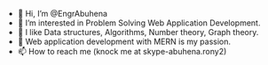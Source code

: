 - 👋 Hi, I’m @EngrAbuhena
- 👀 I’m interested in Problem Solving Web Application Development.
- 🌱 I like Data structures, Algorithms, Number theory, Graph theory.
- 💞️ Web application development with MERN is my passion.
- 📫 How to reach me (knock me at skype-abuhena.rony2)

<!---
EngrAbuhena/EngrAbuhena is a ✨ special ✨ repository because its `README.md` (this file) appears on your GitHub profile.
You can click the Preview link to take a look at your changes.
--->
